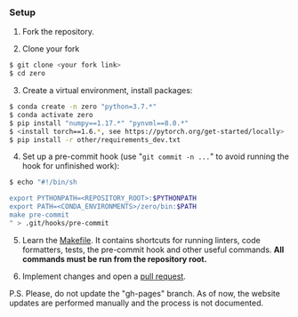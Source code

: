 ### Setup
1. Fork the repository.

2. Clone your fork
```bash
$ git clone <your fork link> 
$ cd zero
```

3. Create a virtual environment, install packages:
```bash
$ conda create -n zero "python=3.7.*"
$ conda activate zero
$ pip install "numpy==1.17.*" "pynvml==8.0.*"
$ <install torch==1.6.*, see https://pytorch.org/get-started/locally>
$ pip install -r other/requirements_dev.txt
```

4. Set up a pre-commit hook (use "`git commit -n ...`" to avoid running the hook for unfinished work):
```bash
$ echo "#!/bin/sh

export PYTHONPATH=<REPOSITORY_ROOT>:$PYTHONPATH
export PATH=<CONDA_ENVIRONMENTS>/zero/bin:$PATH
make pre-commit
" > .git/hooks/pre-commit
```

5. Learn the [Makefile](../Makefile). It contains shortcuts for running linters, code formatters, tests, the pre-commit hook and other useful commands. **All commands must be run from the repository root.**

6. Implement changes and open a [pull request](https://docs.github.com/en/github/collaborating-with-pull-requests/proposing-changes-to-your-work-with-pull-requests/about-pull-requests).

P.S. Please, do not update the "gh-pages" branch. As of now, the website updates are
performed manually and the process is not documented.
